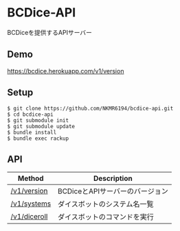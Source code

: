 # BCDice-API

BCDiceを提供するAPIサーバー

## Demo

https://bcdice.herokuapp.com/v1/version

## Setup

```
$ git clone https://github.com/NKMR6194/bcdice-api.git
$ cd bcdice-api
$ git submodule init
$ git submodule update
$ bundle install
$ bundle exec rackup
```

## API

Method                           | Description
-------------------------------- | ----- 
[/v1/version](/api.md#version)   | BCDiceとAPIサーバーのバージョン
[/v1/systems](/api.md#systems)   | ダイスボットのシステム名一覧
[/v1/diceroll](/api.md#diceroll) | ダイスボットのコマンドを実行
